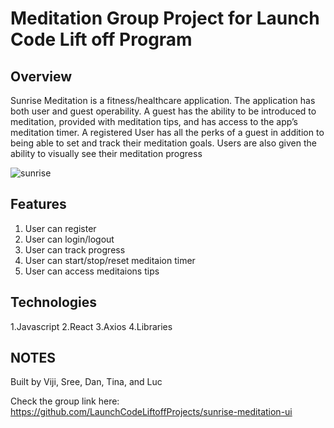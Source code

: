 # Meditation Group Project for Launch Code Lift off Program

## Overview

Sunrise Meditation is a fitness/healthcare application. The application has both user and guest operability. 
A guest has the ability to be introduced to meditation, provided with meditation tips, and has access to the app’s meditation timer.
A registered User has all the perks of a guest in addition to being able to set and track their meditation goals. Users are also given the ability to visually see their meditation progress

![sunrise](https://user-images.githubusercontent.com/33336597/115132692-f5700680-9fc7-11eb-996a-9652830b3129.gif)

## Features 

1. User can register
2. User can login/logout
3. User can track progress
4. User can start/stop/reset meditaion timer
5. User can access meditaions tips

## Technologies

1.Javascript
2.React
3.Axios
4.Libraries

## NOTES
Built by  Viji, Sree, Dan, Tina, and Luc

Check the group link here: https://github.com/LaunchCodeLiftoffProjects/sunrise-meditation-ui


